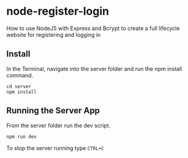 # node-register-login

How to use NodeJS with Express and Bcrypt to create a full lifecycle website for registering and logging in

## Install

In the Terminal, navigate into the server folder and run the npm install command.

```
cd server
npm install
```

## Running the Server App

From the server folder run the dev script.

```
npm run dev
```

To stop the server running type `CTRL+C`

